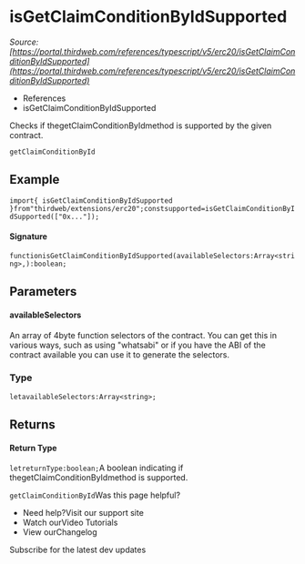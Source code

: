 # isGetClaimConditionByIdSupported

*Source: [https://portal.thirdweb.com/references/typescript/v5/erc20/isGetClaimConditionByIdSupported](https://portal.thirdweb.com/references/typescript/v5/erc20/isGetClaimConditionByIdSupported)*

* References
* isGetClaimConditionByIdSupported

Checks if thegetClaimConditionByIdmethod is supported by the given contract.

`getClaimConditionById`
## Example

`import{ isGetClaimConditionByIdSupported }from"thirdweb/extensions/erc20";constsupported=isGetClaimConditionByIdSupported(["0x..."]);`
#### Signature

`functionisGetClaimConditionByIdSupported(availableSelectors:Array<string>,):boolean;`
## Parameters

#### availableSelectors

An array of 4byte function selectors of the contract. You can get this in various ways, such as using "whatsabi" or if you have the ABI of the contract available you can use it to generate the selectors.

### Type

`letavailableSelectors:Array<string>;`
## Returns

#### Return Type

`letreturnType:boolean;`A boolean indicating if thegetClaimConditionByIdmethod is supported.

`getClaimConditionById`Was this page helpful?

* Need help?Visit our support site
* Watch ourVideo Tutorials
* View ourChangelog

Subscribe for the latest dev updates

